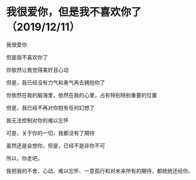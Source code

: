 # 我很爱你，但是我不喜欢你了（2019/12/11）

我很爱你

但是我不喜欢你了

你依然让我觉得美好且心动

但是，我已经没有力气和勇气再去拥抱你了

你依然在我的脑海里，依然在我的心里，占有特别特别重要的位置

但是，我已经不再对你抱有任何幻想了

我无法控制对你的难以忘怀

可是，关于你的一切，我都没有了期待

虽然还是会想你，但是，已经不是非你不可

所以，你走吧，

我把我的不舍、心动、难以忘怀、一意孤行和对未来所有的期待，都统统还给你。



